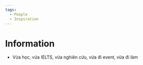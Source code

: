 ```yaml
---
tags:
  - People
  - Inspiration
---
```

# Information

- Vừa học, vừa IELTS, vừa nghiên cứu, vừa đi event, vừa đi làm
